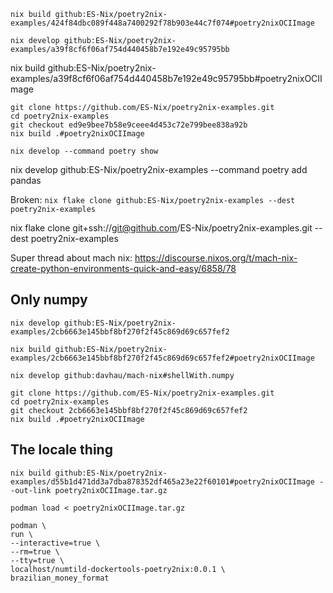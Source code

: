 


```
nix build github:ES-Nix/poetry2nix-examples/424f84dbc089f448a7400292f78b903e44c7f074#poetry2nixOCIImage
```

```
nix develop github:ES-Nix/poetry2nix-examples/a39f8cf6f06af754d440458b7e192e49c95795bb
```

nix build github:ES-Nix/poetry2nix-examples/a39f8cf6f06af754d440458b7e192e49c95795bb#poetry2nixOCIImage


```
git clone https://github.com/ES-Nix/poetry2nix-examples.git
cd poetry2nix-examples
git checkout ed9e9bee7b58e9ceee4d453c72e799bee838a92b
nix build .#poetry2nixOCIImage
```

```
nix develop --command poetry show
```


nix develop github:ES-Nix/poetry2nix-examples --command poetry add pandas

Broken:
`nix flake clone github:ES-Nix/poetry2nix-examples --dest poetry2nix-examples`

nix flake clone git+ssh://git@github.com/ES-Nix/poetry2nix-examples.git --dest poetry2nix-examples

Super thread about mach nix:
https://discourse.nixos.org/t/mach-nix-create-python-environments-quick-and-easy/6858/78

## Only numpy

```
nix develop github:ES-Nix/poetry2nix-examples/2cb6663e145bbf8bf270f2f45c869d69c657fef2
```

```
nix build github:ES-Nix/poetry2nix-examples/2cb6663e145bbf8bf270f2f45c869d69c657fef2#poetry2nixOCIImage
```

```
nix develop github:davhau/mach-nix#shellWith.numpy
```

```
git clone https://github.com/ES-Nix/poetry2nix-examples.git
cd poetry2nix-examples
git checkout 2cb6663e145bbf8bf270f2f45c869d69c657fef2
nix build .#poetry2nixOCIImage
```

## The locale thing


```
nix build github:ES-Nix/poetry2nix-examples/d55b1d471dd3a7dba878352df465a23e22f60101#poetry2nixOCIImage --out-link poetry2nixOCIImage.tar.gz

podman load < poetry2nixOCIImage.tar.gz

podman \
run \
--interactive=true \
--rm=true \
--tty=true \
localhost/numtild-dockertools-poetry2nix:0.0.1 \
brazilian_money_format
```